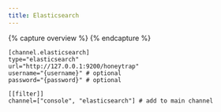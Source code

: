 ```yaml
---
title: Elasticsearch
---
```


{% capture overview %}
{% endcapture %}

```
[channel.elasticsearch]
type="elasticsearch"
url="http://127.0.0.1:9200/honeytrap"
username="{username}" # optional
password="{password}" # optional

[[filter]]
channel=["console", "elasticsearch"] # add to main channel
```
